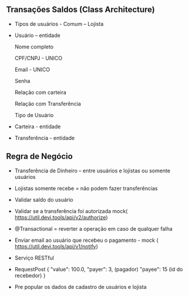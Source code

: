 ## Transações Saldos (Class Architecture)


- Tipos de usuários - Comum – Lojista
- Usuário – entidade
  
	Nome completo

	CPF/CNPJ - UNICO

  	Email - UNICO

  
  	Senha


	Relação com carteira

   
  	Relação com Transferência


  	Tipo de Usuário

- Carteira - entidade
- Transferência - entidade 

## Regra de Negócio 
- Transferência de Dinheiro – entre usuários e lojistas ou somente usuários
- Lojistas somente recebe = não podem fazer transferências

- Validar saldo do usuário
- Validar se a transferência foi autorizada  mock( https://util.devi.tools/api/v2/authorize)

- @Transactional = reverter a operação em caso de qualquer falha
- Enviar email ao usuário que recebeu o pagamento -  mock ( https://util.devi.tools/api/v1/notify)
- Serviço RESTful

- RequestPost
{
  "value": 100.0,
  "payer": 3, (pagador)
  "payee": 15 (id do recebedor)
}

- Pre popular os dados de cadastro de usuários e lojista




